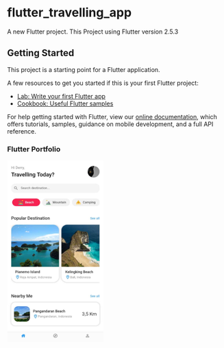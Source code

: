 # flutter_travelling_app

A new Flutter project. This Project using Flutter version 2.5.3

## Getting Started

This project is a starting point for a Flutter application.

A few resources to get you started if this is your first Flutter project:

- [Lab: Write your first Flutter app](https://flutter.dev/docs/get-started/codelab)
- [Cookbook: Useful Flutter samples](https://flutter.dev/docs/cookbook)

For help getting started with Flutter, view our
[online documentation](https://flutter.dev/docs), which offers tutorials,
samples, guidance on mobile development, and a full API reference.


### Flutter Portfolio
<div>
  <img alt="img" src="https://github.com/DerryIkhsan/flutter_travelling_app/blob/main/travelling_app.jpeg" width="225" height="425">
</div>
